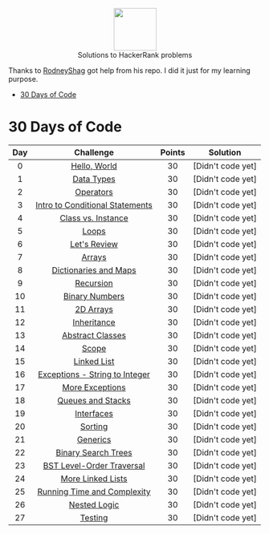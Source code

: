 <p align="center">
    <a href="https://www.hackerrank.com/RodneyShag">
        <img height=85 src="https://d3keuzeb2crhkn.cloudfront.net/hackerrank/assets/styleguide/logo_wordmark-f5c5eb61ab0a154c3ed9eda24d0b9e31.svg">
    </a>
    <br>Solutions to HackerRank problems
</p>

Thanks to [RodneyShag](https://github.com/RodneyShag/HackerRank_solutions) got help from his repo. I did it just for my learning purpose.

* [30 Days of Code](#30-days-of-code)

# 30 Days of Code

| Day |                                                Challenge                                                | Points |     Solution     |
|:---:|:-------------------------------------------------------------------------------------------------------:|:------:|:----------------:|
|  0  | [Hello, World](https://www.hackerrank.com/challenges/30-hello-world)                                    |   30   | [Didn't code yet]|
|  1  | [Data Types](https://www.hackerrank.com/challenges/30-data-types)                                       |   30   | [Didn't code yet]|
|  2  | [Operators](https://www.hackerrank.com/challenges/30-operators)                                         |   30   | [Didn't code yet]|
|  3  | [Intro to Conditional Statements](https://www.hackerrank.com/challenges/30-conditional-statements)      |   30   | [Didn't code yet]|
|  4  | [Class vs. Instance](https://www.hackerrank.com/challenges/30-class-vs-instance)                        |   30   | [Didn't code yet]|
|  5  | [Loops](https://www.hackerrank.com/challenges/30-loops)                                                 |   30   | [Didn't code yet]|
|  6  | [Let's Review](https://www.hackerrank.com/challenges/30-review-loop)                                    |   30   | [Didn't code yet]|
|  7  | [Arrays](https://www.hackerrank.com/challenges/30-arrays)                                               |   30   | [Didn't code yet]|
|  8  | [Dictionaries and Maps](https://www.hackerrank.com/challenges/30-dictionaries-and-maps)                 |   30   | [Didn't code yet]|
|  9  | [Recursion](https://www.hackerrank.com/challenges/30-recursion)                                         |   30   | [Didn't code yet]|
|  10 | [Binary Numbers](https://www.hackerrank.com/challenges/30-binary-numbers)                               |   30   | [Didn't code yet]|
|  11 | [2D Arrays](https://www.hackerrank.com/challenges/30-2d-arrays)                                         |   30   | [Didn't code yet]|
|  12 | [Inheritance](https://www.hackerrank.com/challenges/30-inheritance)                                     |   30   | [Didn't code yet]|
|  13 | [Abstract Classes](https://www.hackerrank.com/challenges/30-abstract-classes)                           |   30   | [Didn't code yet]|
|  14 | [Scope](https://www.hackerrank.com/challenges/30-scope)                                                 |   30   | [Didn't code yet]|
|  15 | [Linked List](https://www.hackerrank.com/challenges/30-linked-list)                                     |   30   | [Didn't code yet]|
|  16 | [Exceptions - String to Integer](https://www.hackerrank.com/challenges/30-exceptions-string-to-integer) |   30   | [Didn't code yet]|
|  17 | [More Exceptions](https://www.hackerrank.com/challenges/30-more-exceptions)                             |   30   | [Didn't code yet]|
|  18 | [Queues and Stacks](https://www.hackerrank.com/challenges/30-queues-stacks)                             |   30   | [Didn't code yet]|
|  19 | [Interfaces](https://www.hackerrank.com/challenges/30-interfaces)                                       |   30   | [Didn't code yet]|
|  20 | [Sorting](https://www.hackerrank.com/challenges/30-sorting)                                             |   30   | [Didn't code yet]|
|  21 | [Generics](https://www.hackerrank.com/challenges/30-generics)                                           |   30   | [Didn't code yet]|
|  22 | [Binary Search Trees](https://www.hackerrank.com/challenges/30-binary-search-trees)                     |   30   | [Didn't code yet]|
|  23 | [BST Level-Order Traversal](https://www.hackerrank.com/challenges/30-binary-trees)                      |   30   | [Didn't code yet]|
|  24 | [More Linked Lists](https://www.hackerrank.com/challenges/30-linked-list-deletion)                      |   30   | [Didn't code yet]|
|  25 | [Running Time and Complexity](https://www.hackerrank.com/challenges/30-running-time-and-complexity)     |   30   | [Didn't code yet]|
|  26 | [Nested Logic](https://www.hackerrank.com/challenges/30-nested-logic)                                   |   30   | [Didn't code yet]|
|  27 | [Testing](https://www.hackerrank.com/challenges/30-testing)                                             |   30   | [Didn't code yet]|
